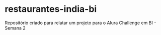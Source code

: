 # restaurantes-india-bi
Repositório criado para relatar um projeto para o Alura Challenge em BI - Semana 2
